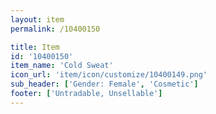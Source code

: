 ```yaml
---
layout: item
permalink: /10400150

title: Item
id: '10400150'
item_name: 'Cold Sweat'
icon_url: 'item/icon/customize/10400149.png'
sub_header: ['Gender: Female', 'Cosmetic']
footer: ['Untradable, Unsellable']
---
```

